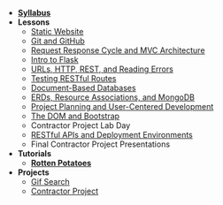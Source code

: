 - **[Syllabus](README.md)**
- **Lessons**
  - [Static Website](Lessons/01-Static-Website)
  - [Git and GitHub](Lessons/02-Git-and-GitHub)
  - [Request Response Cycle and MVC Architecture](Lessons/03-Request-Response-Cycle-and-MVC-Architecture)
  - [Intro to Flask](Lessons/04-Intro-to-Flask)
  - [URLs, HTTP, REST, and Reading Errors](Lessons/05-URLs-HTTP-REST-and-Reading-Errors)
  - [Testing RESTful Routes](Lessons/06-Testing-RESTful-Routes)
  - [Document-Based Databases](Lessons/07-Document-Based-Databases)
  - [ERDs, Resource Associations, and MongoDB](Lessons/08-ERDs-Resource-Associations-and-MongoDB)
  - [Project Planning and User-Centered Development](Lessons/09-Project-Planning-and-User-Centered-Development)
  - [The DOM and Bootstrap](Lessons/10-The-DOM-and-Bootstrap)
  - Contractor Project Lab Day
  - [RESTful APIs and Deployment Environments](Lessons/11-RESTful-APIs-and-Deployment-Environments)
  - Final Contractor Project Presentations
- **Tutorials**
  - [**Rotten Potatoes**](https://www.makeschool.com/academy/track/rotten-potatoes---movie-reviews-with-express-js)
- **Projects**
    - [Gif Search](https://docs.google.com/document/d/1symUDRsZ1i2xf8F2mwAGFJtLjbOXqCj0JyrIgTtFNT0/edit?usp=sharing)
    - [Contractor Project](https://docs.google.com/document/d/1C8eOyLBeGMKJ2y50QwLU5tWjNb2JVcpAE4khUBIfm0U/edit?usp=sharing)
